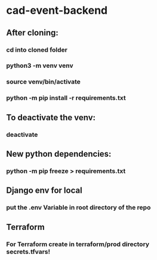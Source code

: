 # cad-event-backend
## After cloning:
### cd into cloned folder
### python3 -m venv venv
### source venv/bin/activate
### python -m pip install -r requirements.txt

## To deactivate the venv:
### deactivate

## New python dependencies:
### python -m pip freeze > requirements.txt

## Django env for local
### put the .env Variable in root directory of the repo 

## Terraform
### For Terraform create in terraform/prod directory secrets.tfvars!